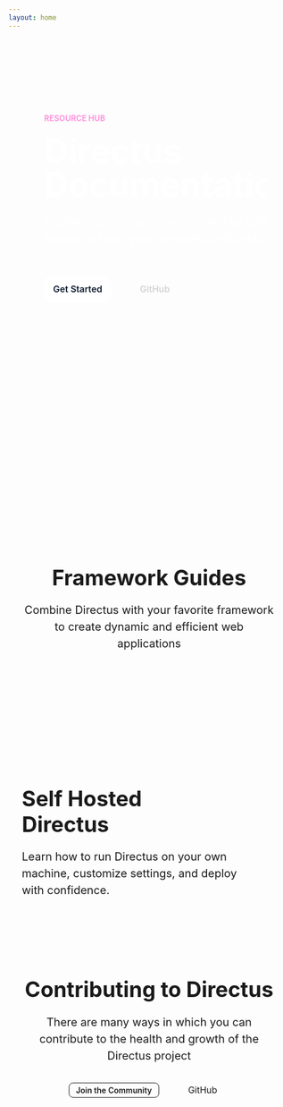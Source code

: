 ```yaml
---
layout: home
---
```


<script setup>
  import Footer from "./.vitepress/components/home/Footer.vue"
  import SelfHosting from "./.vitepress/components/home/SelfHosting.vue"
  import Article from "./.vitepress/components/home/Article.vue"
  import Github from "./.vitepress/components/home/icons/Github.vue"
  import Divider from "./.vitepress/components/Divider.vue"
  import Pattern from "./.vitepress/components/Pattern.vue"
  import { data as articles } from "./index.data.js"
</script>

<section class="hero">
  <div class="section-container section-padding--hero flex">
    <div class="hero-content">
      <p class="hero-badge">Resource Hub</p>
      <h1 class="m-20 ">Directus Documentation</h1>
      <p class="m-20 hero-paragraph">Explore our resources and powerful data engine to build your projects confidently.
</p> <div class="hero-buttons"> <a class="primary-btn" href="/getting-started/introduction">Get Started</a>
<a class="secondary-btn inline-flex" href="https://github.com/directus/directus/" target="_blank" rel="noreferrer noopener">GitHub<Github style="margin-left: 6px;"/></a
        > </div> </div>

  </div>
  <div class="hero-pattern">
    <Pattern />
  </div>
</section>

<section class="section-container section-padding--lg">
  <Tabs class="white-bg" :tabs="['Developer Reference', 'User Guide']">
    <template #developer-reference>
     <Card
        title="Database APIs"
        text="Use our dynamic REST and GraphQL APIs to access and efficiently manage your data."
        url="/reference/introduction"
        icon="api"
      />
    <Card
        title="Data Model"
        text="Structure and organize items in your collection, while also establishing relationships between them."
        url="/app/data-model"
        icon="database"
      />
       <Card
        title="Authentication"
        text="Use our powerful and simple authentication features in your own applications."
        url="/reference/authentication"
        icon="lock"
      />
       <Card
        title="Extensions"
        text="Build, modify or expand any feature needed for your project with our flexible extensions."
        url="/extensions/introduction"
        icon="extension"
      />
      <Card
        title="Real Time"
        text="Access real-time data in your project with WebSockets, backed by your database."
        url="/guides/real-time/getting-started"
        icon="bolt"
      />
       <Card
        title="Flows"
        text="Create custom, event-driven data processing and task automation workflows."
        url="/app/flows"
        icon="flowsheet"
      />
    </template>
    <template #user-guide>
      <Card
        title="Content Module"
        text="Empower your entire team to interact with and manage items in your collection."
        url="/user-guide/content-module/content"
        icon="deployed_code"
      />
      <Card
        title="User Management"
        text="Learn about adding users, granular roles, and access permissions to your projects."
        url="/user-guide/user-management/users-roles-permissions"
        icon="group"
      />
       <Card
        title="File Storage"
        text="Store and retrieve files, use storage adapters, and learn about media transformations."
        url="/user-guide/file-library/files"
        icon="folder_copy"
      />
       <Card
        title="Insights Dashboard"
        text="Build custom analytics dashboards directly from your data to gain meaningful business insights. "
        url="/user-guide/insights/dashboards"
        icon="insights"
      />
       <Card
        title="Translation"
        text="Easily manage multilingual content, making your projects accessible and user-friendly for a global audience."
        url="/user-guide/content-module/translation-strings"
        icon="g_translate"
      />
       <Card
        title="Directus Cloud"
        text="Explore key aspects of Directus Cloud including the dashboard, projects, and members."
        url="/user-guide/cloud/overview"
        icon="cloud"
      />
    </template>
  </Tabs>
</section>

<section class="gray-bg">
  <div class="section-container section-padding--md">
    <div class="header centered-text vp-doc">
      <h2>Framework Guides</h2>
      <p class="m-20 text-muted">
   Combine Directus with your favorite framework to create dynamic and efficient web applications
      </p>
    </div>
    <div class="grid-3">
      <Article title="Build a Static Website with Nuxt.js" tag="Nuxt.js" desc="Learn how to build a website using Directus as a CMS and Nuxt 3." img="/assets/nuxt-guide.png" url='/guides/headless-cms/build-static-website/nuxt-3' />
      <Article title="Set up Live Preview in a Next.js project" tag="Next.js" desc="By adding a preview URL, you can instantly see live changes made to your collection." img="/assets/next-guide1.png" url='/guides/headless-cms/live-preview/nextjs' />
      <Article title="Build a Multi-User Chat With React.js" tag="React.js" desc="Deep dive into how to use Directus websockets to build an interactive chat application." img="/assets/react-guide.png" url='/guides/real-time/chat/react' />
    </div>
  </div>
</section>

<section class="section-padding--md">
  <div class="section-container flex">
    <div class="header vp-doc max-width">
      <h2 class="sh-heading">Self Hosted <span style="white-space:nowrap;">Directus</span></h2>
      <p class="m-20 text-muted">
       Learn how to run Directus on your own machine, customize settings, and deploy with confidence. 
      </p>
    </div>
    <div class="grid-2 m-20">
      <SelfHosting class="m-20" title="Get Started with Docker" desc="Get up and running with our Docker Guide." img="/assets/docker.png" url='/self-hosted/docker-guide' />
      <SelfHosting class="m-20" title="Config Options" desc="A reference of all possible settings in your project." img="/assets/cli.png" url='/self-hosted/config-options' />
    </div>
  </div>
</section>

<div class="section-container">
  <Divider />
</div>

<section class="section-container section-padding--md">
  <div class="header centered-text vp-doc">
    <h2>Contributing to Directus</h2>
    <p class="m-20 text-muted">
     There are many ways in which you can contribute to the health and growth of the Directus project
    </p>
    <div>
      <a class="outline-btn" href="https://discord.com/invite/directus" target="_blank" rel="noreferrer noopener">Join the Community</a>
      <a class="secondary-btn inline-flex " href="https://github.com/directus/directus/" target="_blank" rel="noreferrer noopener">GitHub<Github style="margin-left: 6px;"/></a
        >
    </div>

  </div>
  <div class="grid-3">
   <Card
    h="3"
    title="Request a Feature"
    text="Propose new features to improve Directus. Find out how we use GitHub Discussions to organize requests."
    url="/contributing/feature-request-process"
    icon="post_add"
    />
    <Card
    h="3"
    title="Contribute via code"
    text="Make a significant impact with code contributions. Read our Pull Request process and find out about our CLA."
    url="/contributing/introduction"
    icon="code"
    />
    <Card
    h="3"
    title="Sponsorship & Advocacy"
    text="Sponsor our project, increase its visibility and find out how to share the word with others!"
    url="/contributing/sponsor"
    icon="handshake"
    />
   
  </div>
</section>

<Footer />

<style>
.VPHome {
  max-width: unset;

}
.VPHome[data-v-ecbca2fe] {
 padding-bottom: 0;
}
.vp-doc h2 {
  border-top: 0;
  margin: 0;
  line-height: 1.2;
}
.vp-doc a {
  color: var(--vp-c-text-1);
}
.vp-doc a:hover {
  text-decoration: none;
}

a {
  cursor: pointer;
  font-size: 16px;
  text-decoration: none;
}

hr {
  border-color: #dadada57;
  margin: 0 120px;
}

:root {
  --vp-layout-max-width: 1280px;
}

.section-container {
  padding-inline: 24px;
  max-width: var(--vp-layout-max-width);
  margin-inline: auto;
}

.section-padding--md {
 padding-block: 60px;
}

.section-padding--lg {
  padding-block: 120px;
}

.section-padding--hero {
 padding-block: 120px;
}

.hero {
  background: var(--vp-docs-section-bg);
  color: white;
  margin-inline: 40px;
  border-radius: 12px;
  position: relative;
  overflow: hidden;
}

.hero-pattern{
  position: absolute;
  top: 40%;
  left: 50%;
  translate: -50% -50%;
  pointer-events: none;
}

.hero-pattern svg {
  width: 1600px;
  height: 1000px;
  opacity: 0.5;
}

.hero-badge {
  color: #FE97DC;
  font-size: 14px;
  font-weight: 700;
  text-transform: uppercase;
  
}

.hero-content {
  max-width: 580px;
}
.hero-content h1 {
  font-size: 60px;
  font-weight: 700;
  line-height: 1;

}
.hero-paragraph {
  font-size: 21px;
  line-height: 1.5;
  color: var(--vp-c-gray-light-3);

}
.hero-buttons {
  margin: 48px 0;
  max-width: 300px;
  font-weight: 600;
}

.outline-btn {
	display: inline-block;
	border: 1px solid;
	border-color: var(--vp-c-divider);
	border-radius: 8px;
	color: var(--vp-c-text-1);
	font-weight: 600;
  font-size: 14px;
	margin-top: 10px;
	padding: 4px 12px;
}

.primary-btn {
  background: #fff;
  border-radius: 12px;
  color: #0E1C2F;
  font-size: 16px;
  padding: 12px 16px;
}
.primary-btn:hover {
  background-color: #f0f4f9;
  transition: 0.4s;
}
.secondary-btn {
  padding: 16px;
  margin-left: 32px;
  color: #D1D3D5;
}


.hero-toggler {
  background-color: #1F1938;
  border-radius: 8px;
  width: 100%;
  max-width: 590px;

}
.flex {
  display: flex;
  align-items: center;
  justify-content: space-between;
}
.inline-flex {
  display: inline-flex;
}

.white-bg {
  background: var(--vp-c-bg);
}
.gray-bg {
  background: var(--vp-c-bg-soft);
}

.text-muted {
   color: var(--vp-c-text-2);
}

.header h2 {
  font-size: 38px;
}
.header p {
  font-size: 20px;
  line-height: 1.5;
}
.centered-text {
  text-align: center;
  max-width: 680px;
  margin: 0 auto;
}

.divider {
  height: 1px;
  background: var(--vp-c-divider);
}

.m-20 {
    margin: 20px 0;
}
.m-10 {
    margin: 10px 0;
}
.m-6 {
    margin: 6px 0;
}
.max-btn-width {
  max-width: 260px;
  margin: 0 auto;
}
.grid-2 {
	display: grid;
	grid-template-columns: repeat(2, 1fr);
	gap: 24px;
}
.grid-3 {
	display: grid;
	grid-template-columns: repeat(3, 1fr);
	gap: 24px;
  margin: 60px 0;
}
.grid-4 {
  display: grid;
	grid-template-columns: repeat(4, 1fr);
	gap: 12px;
  margin: 60px 0;
}

.article-grid {
  display: grid;
	grid-template-columns: repeat(1, 1fr);
	gap: 40px;
}

.max-width {
  max-width: 420px;
}

@media only screen and (min-width: 768px) {
  .sh-heading {
    max-width: 10ch;
  }

  .article-grid {
    grid-template-columns: repeat(4, 1fr);
    gap: 12px;
  }
}

@media only screen and (max-width: 768px) {
  .flex {
    flex-direction: column;
    align-items: stretch;
  }

  .header h2 {
    font-size: 28px;
  }
  .header p {
    font-size: 18px;
  }
  
  .grid-2, .grid-3, .grid-4 {
    grid-template-columns: 1fr;
  }

  .hero-toggler {
    display: none;
  }
  .hero-content h1 {
  font-size: 48px;
  }

  .section-padding--hero {
    padding-block: 32px;
  }
}

</style>
